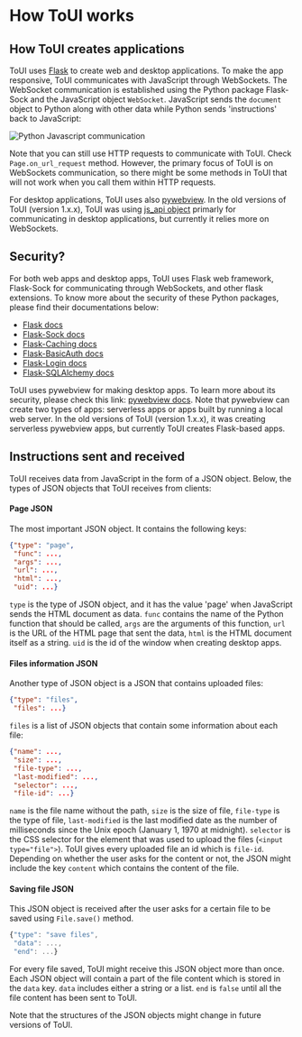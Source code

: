 # How ToUI works

## How ToUI creates applications
ToUI uses [Flask](https://flask.palletsprojects.com/) to create web and desktop applications. To make the app responsive, ToUI communicates with JavaScript through WebSockets. The WebSocket communication is established using the Python package Flask-Sock and the JavaScript object `WebSocket`. JavaScript sends the `document` object to Python along with other data while Python sends 'instructions' back to JavaScript:

![Python Javascript communication](images/communication.png)

Note that you can still use HTTP requests to communicate with ToUI. Check `Page.on_url_request` method. However, the primary focus of ToUI is on WebSockets communication, so there might be some methods in ToUI that will not work when you call them within HTTP requests.

For desktop applications, ToUI uses also [pywebview](https://pywebview.flowrl.com/). In the old versions of ToUI (version 1.x.x), ToUI was using [js_api object](https://pywebview.flowrl.com/examples/js_api.html) primarly for communicating in desktop applications, but currently it relies more on WebSockets.

## Security?
For both web apps and desktop apps, ToUI uses Flask web framework, Flask-Sock for communicating through WebSockets, and other flask extensions. To know more about the security of these Python packages, please find their documentations below:
- [Flask docs](https://flask.palletsprojects.com/)
- [Flask-Sock docs](https://flask-sock.readthedocs.io/en/latest/)
- [Flask-Caching docs](https://flask-caching.readthedocs.io/en/latest/)
- [Flask-BasicAuth docs](https://flask-basicauth.readthedocs.io/en/latest/)
- [Flask-Login docs](https://flask-login.readthedocs.io/en/latest/)
- [Flask-SQLAlchemy docs](https://flask-sqlalchemy.palletsprojects.com/)

ToUI uses pywebview for making desktop apps. To learn more about its security, please check this link: [pywebview docs](https://pywebview.flowrl.com/). Note that pywebview can create two types of apps: serverless apps or apps built by running a local web server. In the old versions of ToUI (version 1.x.x), it was creating serverless pywebview apps, but currently ToUI creates Flask-based apps.

## Instructions sent and received
ToUI receives data from JavaScript in the form of a JSON object. Below, the types of JSON objects
that ToUI receives from clients:

#### Page JSON
The most important JSON object. It contains the following keys:
```json
{"type": "page",
 "func": ...,
 "args": ...,
 "url": ...,
 "html": ...,
 "uid": ...}
```
`type` is the type of JSON object, and it has the value 'page' when JavaScript sends the HTML document as data. `func` contains the name of the Python function that should be called, `args` are the arguments of this function, `url` is the URL of the HTML page that sent the data, `html` is the HTML document itself as a string. `uid` is the id of the window when creating desktop apps.

#### Files information JSON
Another type of JSON object is a JSON that contains uploaded files:
```json
{"type": "files",
 "files": ...}
```
`files` is a list of JSON objects that contain some information about each file:
```json
{"name": ...,
 "size": ...,
 "file-type": ...,
 "last-modified": ...,
 "selector": ...,
 "file-id": ...}
```
`name` is the file name without the path, `size` is the size of file, `file-type` is the type of file, `last-modified` is the last modified date as the number of milliseconds since the Unix epoch (January 1, 1970 at midnight). `selector` is the CSS selector for the element that was used to upload the files (`<input type="file">`). ToUI gives every uploaded file an id which is `file-id`. Depending on whether the user asks for the content or not, the JSON might include the key `content` which contains the content of the file.

#### Saving file JSON
This JSON object is received after the user asks for a certain file to be saved using `File.save()` method.
```javascript
{"type": "save files",
 "data": ...,
 "end": ...}
```
For every file saved, ToUI might receive this JSON object more than once. Each JSON object will contain a part of the file content which is stored in the `data` key. `data` includes either a string or a list. `end` is `false` until all the file content has been sent to ToUI.

Note that the structures of the JSON objects might change in future versions of
ToUI.
